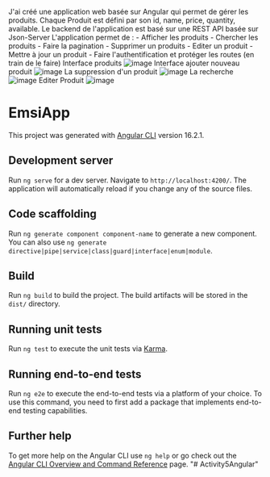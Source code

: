 J'ai créé une application web basée sur Angular qui permet de gérer les produits. Chaque Produit est défini par son id, name, price, quantity, available. Le backend de l'application est basé sur une REST API basée sur Json-Server
L'application permet de :
    - Afficher les produits
    - Chercher les produits
    - Faire la pagination
    - Supprimer un produits
    - Editer un produit
    - Mettre à jour un produit
    - Faire l'authentification et protéger les routes (en train de le faire)
    Interface produits
![image](https://github.com/bouhaoulihouda/angularActivity5/assets/102770511/6496b2f0-f85e-4e6d-a243-f943e644ef99)
  Interface ajouter nouveau produit
![image](https://github.com/bouhaoulihouda/angularActivity5/assets/102770511/193e7b93-c125-4dd5-a4ca-05ee1361a80f)
La suppression d'un produit
![image](https://github.com/bouhaoulihouda/angularActivity5/assets/102770511/4fcb9943-d7dc-4187-a108-6e5cf1383678)
La recherche
![image](https://github.com/bouhaoulihouda/angularActivity5/assets/102770511/85dc1db2-012e-40c0-9438-cfdcbd3d6a22)
Editer Produit
![image](https://github.com/bouhaoulihouda/angularActivity5/assets/102770511/9247bb7e-c96f-480e-984f-2abc9fa09a46)





# EmsiApp

This project was generated with [Angular CLI](https://github.com/angular/angular-cli) version 16.2.1.

## Development server

Run `ng serve` for a dev server. Navigate to `http://localhost:4200/`. The application will automatically reload if you change any of the source files.

## Code scaffolding

Run `ng generate component component-name` to generate a new component. You can also use `ng generate directive|pipe|service|class|guard|interface|enum|module`.

## Build

Run `ng build` to build the project. The build artifacts will be stored in the `dist/` directory.

## Running unit tests

Run `ng test` to execute the unit tests via [Karma](https://karma-runner.github.io).

## Running end-to-end tests

Run `ng e2e` to execute the end-to-end tests via a platform of your choice. To use this command, you need to first add a package that implements end-to-end testing capabilities.

## Further help

To get more help on the Angular CLI use `ng help` or go check out the [Angular CLI Overview and Command Reference](https://angular.io/cli) page.
"# Activity5Angular" 
